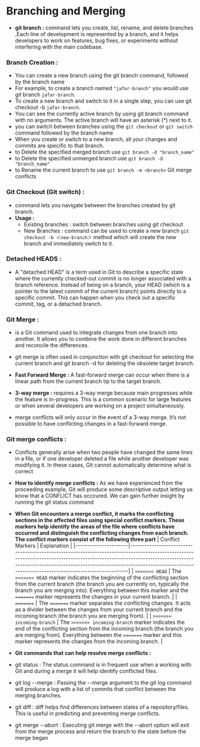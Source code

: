 #  Branching and Merging 
- **git branch :**  command lets you create, list, rename, and delete branches ,Each line of development is represented by a branch, and it helps developers to work on features, bug fixes, or experiments without interfering with the main codebase.

### Branch Creation :
- You can create a new branch using the git branch command, followed by the branch name 
- For example, to create a branch named `"jafar-branch"` you would use git branch `jafar-branch`.
 - To create a new branch and switch to it in a single step, you can use git checkout -b `jafar-branch`.
 - You can see the currently active branch by using git branch command with no arguments. The active branch will have an asterisk (*) next to it.
- you can switch between branches using the `git checkout` or `git switch` command followed by the branch name
- When you create or switch to a new branch, all your changes and commits are specific to that branch.
- to Delete the specified merged branch use `git branch -d "branch_name"`
- to Delete the specified unmerged branch use `git branch -D "branch_name"`
- to Rename the current branch to use `git branch -m <branch>`
Git merge conflicts
### Git Checkout (Git switch) :
-  command lets you navigate between the branches created by git branch.
- **Usage :**
    - Existing branches : switch between  branches using git checkout
    - New Branches : command can be used to create a new branch `git checkout -b ＜new-branch＞` method which will create the new branch and immediately switch to it. 

### Detached HEADS : 
- A "detached HEAD" is a term used in Git to describe a specific state where the currently checked-out commit is no longer associated with a branch reference. Instead of being on a branch, your HEAD (which is a pointer to the latest commit of the current branch) points directly to a specific commit. This can happen when you check out a specific commit, tag, or a detached branch.
### Git Merge :
-  is a Git command used to integrate changes from one branch into another. It allows you to combine the work done in different branches and reconcile the differences. 
- git merge is often used in conjunction with git checkout for selecting the current branch and git branch -d for deleting the obsolete target branch.

- **Fast Forward Merge :** A fast-forward merge can occur when there is a linear path from the current branch tip to the target branch.
- **3-way merge :** requires a 3-way merge because main progresses while the feature is in-progress. This is a common scenario for large features or when several developers are working on a project simultaneously.
- merge conflicts will only occur in the event of a 3-way merge. It’s not possible to have conflicting changes in a fast-forward merge. 

### Git merge conflicts : 
- Conflicts generally arise when two people have changed the same lines in a file, or if one developer deleted a file while another developer was modifying it. In these cases, Git cannot automatically determine what is correct
- **How to identify merge conflicts :**  As we have experienced from the proceeding example, Git will produce some descriptive output letting us know that a CONFLICT has occcured. We can gain further insight by running the git status command
 - **When Git encounters a merge conflict, it marks the conflicting sections in the affected files using special conflict markers. These markers help identify the areas of the file where conflicts have occurred and distinguish the conflicting changes from each branch. The conflict markers consist of the following three part** 
 | Conflict Markers     | Explanation                                                                                                                                                                                                                                                                                           |
|----------------------|-------------------------------------------------------------------------------------------------------------------------------------------------------------------------------------------------------------------------------------------------------------------------------------------------------|
| `<<<<<<< HEAD`       | The `<<<<<<< HEAD` marker indicates the beginning of the conflicting section from the current branch (the branch you are currently on, typically the branch you are merging into). Everything between this marker and the `=======` marker represents the changes in your current branch.                |
| `=======`            | The `=======` marker separates the conflicting changes. It acts as a divider between the changes from your current branch and the incoming branch (the branch you are merging from).                                                                                                               |
| `>>>>>>> incoming-branch` | The `>>>>>>> incoming-branch` marker indicates the end of the conflicting section from the incoming branch (the branch you are merging from). Everything between the `=======` marker and this marker represents the changes from the incoming branch.                                                   |

- **Git commands that can help resolve merge conflicts :**
 - git status : The status command is in frequent use when a working with Git and during a merge it will help identify conflicted files.
 - git log --merge : Passing the --merge argument to the git log command will produce a log with a list of commits that conflict between the merging branches.
 - git diff : diff helps find differences between states of a repository/files. This is useful in predicting and preventing merge conflicts.
 - git merge --abort : Executing git merge with the --abort option will exit from the merge process and return the branch to the state before the merge began
